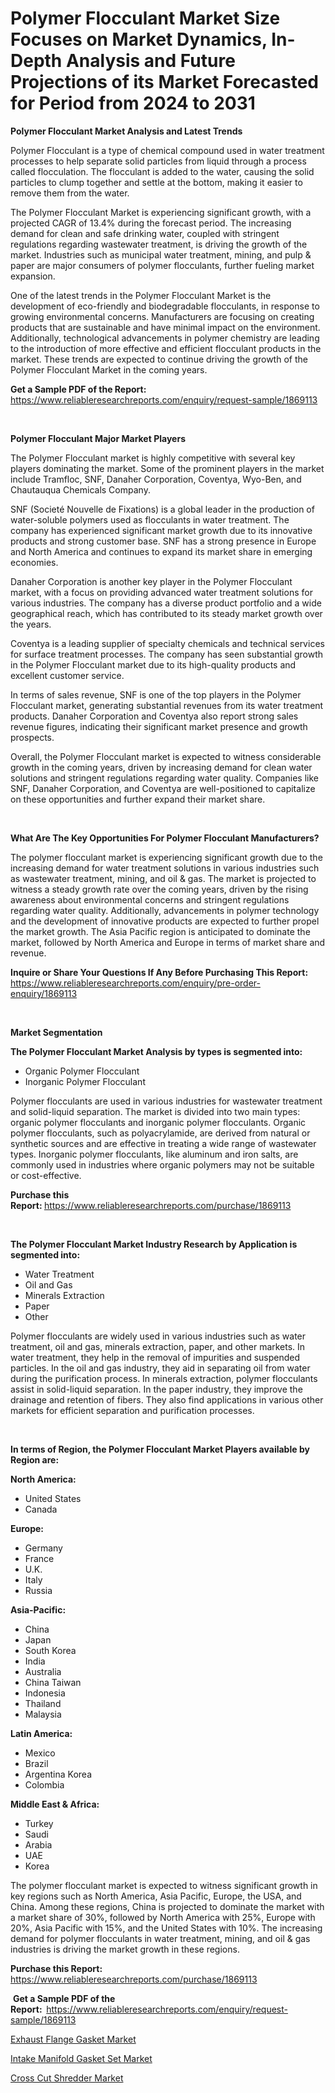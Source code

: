 <p><h1>Polymer Flocculant Market Size Focuses on Market Dynamics, In-Depth Analysis and Future Projections of its Market Forecasted for Period from 2024 to 2031</h1></p><p><strong>Polymer Flocculant Market Analysis and Latest Trends</strong></p>
<p><p>Polymer Flocculant is a type of chemical compound used in water treatment processes to help separate solid particles from liquid through a process called flocculation. The flocculant is added to the water, causing the solid particles to clump together and settle at the bottom, making it easier to remove them from the water.</p><p>The Polymer Flocculant Market is experiencing significant growth, with a projected CAGR of 13.4% during the forecast period. The increasing demand for clean and safe drinking water, coupled with stringent regulations regarding wastewater treatment, is driving the growth of the market. Industries such as municipal water treatment, mining, and pulp & paper are major consumers of polymer flocculants, further fueling market expansion.</p><p>One of the latest trends in the Polymer Flocculant Market is the development of eco-friendly and biodegradable flocculants, in response to growing environmental concerns. Manufacturers are focusing on creating products that are sustainable and have minimal impact on the environment. Additionally, technological advancements in polymer chemistry are leading to the introduction of more effective and efficient flocculant products in the market. These trends are expected to continue driving the growth of the Polymer Flocculant Market in the coming years.</p></p>
<p><strong>Get a Sample PDF of the Report:&nbsp;</strong> <a href="https://www.reliableresearchreports.com/enquiry/request-sample/1869113">https://www.reliableresearchreports.com/enquiry/request-sample/1869113</a></p>
<p>&nbsp;</p>
<p><strong>Polymer Flocculant Major Market Players</strong></p>
<p><p>The Polymer Flocculant market is highly competitive with several key players dominating the market. Some of the prominent players in the market include Tramfloc, SNF, Danaher Corporation, Coventya, Wyo-Ben, and Chautauqua Chemicals Company.</p><p>SNF (Societé Nouvelle de Fixations) is a global leader in the production of water-soluble polymers used as flocculants in water treatment. The company has experienced significant market growth due to its innovative products and strong customer base. SNF has a strong presence in Europe and North America and continues to expand its market share in emerging economies.</p><p>Danaher Corporation is another key player in the Polymer Flocculant market, with a focus on providing advanced water treatment solutions for various industries. The company has a diverse product portfolio and a wide geographical reach, which has contributed to its steady market growth over the years.</p><p>Coventya is a leading supplier of specialty chemicals and technical services for surface treatment processes. The company has seen substantial growth in the Polymer Flocculant market due to its high-quality products and excellent customer service.</p><p>In terms of sales revenue, SNF is one of the top players in the Polymer Flocculant market, generating substantial revenues from its water treatment products. Danaher Corporation and Coventya also report strong sales revenue figures, indicating their significant market presence and growth prospects.</p><p>Overall, the Polymer Flocculant market is expected to witness considerable growth in the coming years, driven by increasing demand for clean water solutions and stringent regulations regarding water quality. Companies like SNF, Danaher Corporation, and Coventya are well-positioned to capitalize on these opportunities and further expand their market share.</p></p>
<p>&nbsp;</p>
<p><strong>What Are The Key Opportunities For Polymer Flocculant Manufacturers?</strong></p>
<p><p>The polymer flocculant market is experiencing significant growth due to the increasing demand for water treatment solutions in various industries such as wastewater treatment, mining, and oil & gas. The market is projected to witness a steady growth rate over the coming years, driven by the rising awareness about environmental concerns and stringent regulations regarding water quality. Additionally, advancements in polymer technology and the development of innovative products are expected to further propel the market growth. The Asia Pacific region is anticipated to dominate the market, followed by North America and Europe in terms of market share and revenue.</p></p>
<p><strong>Inquire or Share Your Questions If Any Before Purchasing This Report:</strong> <a href="https://www.reliableresearchreports.com/enquiry/pre-order-enquiry/1869113">https://www.reliableresearchreports.com/enquiry/pre-order-enquiry/1869113</a></p>
<p>&nbsp;</p>
<p><strong>Market Segmentation</strong></p>
<p><strong>The Polymer Flocculant Market Analysis by types is segmented into:</strong></p>
<p><ul><li>Organic Polymer Flocculant</li><li>Inorganic Polymer Flocculant</li></ul></p>
<p><p>Polymer flocculants are used in various industries for wastewater treatment and solid-liquid separation. The market is divided into two main types: organic polymer flocculants and inorganic polymer flocculants. Organic polymer flocculants, such as polyacrylamide, are derived from natural or synthetic sources and are effective in treating a wide range of wastewater types. Inorganic polymer flocculants, like aluminum and iron salts, are commonly used in industries where organic polymers may not be suitable or cost-effective.</p></p>
<p><strong>Purchase this Report:&nbsp;</strong><a href="https://www.reliableresearchreports.com/purchase/1869113">https://www.reliableresearchreports.com/purchase/1869113</a></p>
<p>&nbsp;</p>
<p><strong>The Polymer Flocculant Market Industry Research by Application is segmented into:</strong></p>
<p><ul><li>Water Treatment</li><li>Oil and Gas</li><li>Minerals Extraction</li><li>Paper</li><li>Other</li></ul></p>
<p><p>Polymer flocculants are widely used in various industries such as water treatment, oil and gas, minerals extraction, paper, and other markets. In water treatment, they help in the removal of impurities and suspended particles. In the oil and gas industry, they aid in separating oil from water during the purification process. In minerals extraction, polymer flocculants assist in solid-liquid separation. In the paper industry, they improve the drainage and retention of fibers. They also find applications in various other markets for efficient separation and purification processes.</p></p>
<p>&nbsp;</p>
<p><strong>In terms of Region, the Polymer Flocculant Market Players available by Region are:</strong></p>
<p>
    <p> <strong> North America: </strong>
        <ul>
            <li>United States</li>
            <li>Canada</li>
        </ul>
        </p> 
    <p> <strong> Europe: </strong>
        <ul>
            <li>Germany</li>
            <li>France</li>
            <li>U.K.</li>
            <li>Italy</li>
            <li>Russia</li>
        </ul>
        </p> 
    <p> <strong> Asia-Pacific: </strong>
        <ul>
            <li>China</li>
            <li>Japan</li>
            <li>South Korea</li>
            <li>India</li>
            <li>Australia</li>
            <li>China Taiwan</li>
            <li>Indonesia</li>
            <li>Thailand</li>
            <li>Malaysia</li>
        </ul>
        </p> 
    <p> <strong> Latin America: </strong>
        <ul>
            <li>Mexico</li>
            <li>Brazil</li>
            <li>Argentina Korea</li>
            <li>Colombia</li>
        </ul>
        </p> 
    <p> <strong> Middle East & Africa: </strong>
        <ul>
            <li>Turkey</li>
            <li>Saudi</li>
            <li>Arabia</li>
            <li>UAE</li>
            <li>Korea</li>
        </ul>
    </p>
    </p>
<p><p>The polymer flocculant market is expected to witness significant growth in key regions such as North America, Asia Pacific, Europe, the USA, and China. Among these regions, China is projected to dominate the market with a market share of 30%, followed by North America with 25%, Europe with 20%, Asia Pacific with 15%, and the United States with 10%. The increasing demand for polymer flocculants in water treatment, mining, and oil & gas industries is driving the market growth in these regions.</p></p>
<p><strong>Purchase this Report: </strong><a href="https://www.reliableresearchreports.com/purchase/1869113">https://www.reliableresearchreports.com/purchase/1869113</a></p>
<p>&nbsp;<strong>Get a Sample PDF of the Report:&nbsp;&nbsp;</strong><a href="https://www.reliableresearchreports.com/enquiry/request-sample/1869113">https://www.reliableresearchreports.com/enquiry/request-sample/1869113</a></p>
<p><strong></strong></p>
<p><p><a href="https://view.publitas.com/reportprime-1/exhaust-flange-gasket-market-size-share-trends-analysis-report-by-application-regional-outlook-competitive-strategies-and-segment-forecasts-2023-2030/">Exhaust Flange Gasket Market</a></p><p><a href="https://view.publitas.com/reportprime-1/intake-manifold-gasket-set-market-with-the-goal-of-estimating-the-market-size-and-future-growth-potential-of-various-market-segments-based-on-component-applications-end-user-and-region/">Intake Manifold Gasket Set Market</a></p><p><a href="https://view.publitas.com/reportprime-1/cross-cut-shredder-market-insights-market-players-and-forecast-till-2030/">Cross Cut Shredder Market</a></p></p>